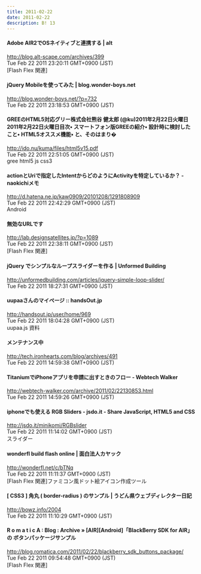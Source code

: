 ```yaml
---
title: 2011-02-22
date: 2011-02-22
description: B! 13
---
```


#### Adobe AIR2でOSネイティブと連携する | alt
http://blog.alt-scape.com/archives/399<br>
Tue Feb 22 2011 23:20:11 GMT+0900 (JST)<br>
[Flash Flex 関連]


#### jQuery Mobileを使ってみた | blog.wonder-boys.net
http://blog.wonder-boys.net/?p=732<br>
Tue Feb 22 2011 23:18:53 GMT+0900 (JST)<br>


#### GREEのHTML5対応グリー株式会社熊谷 健太郎 (@ku)2011年2月22日火曜日2011年2月22日火曜日目次• スマートフォン版GREEの紹介• 設計時に検討したこと• HTML5オススメ機能• と、そのはまり�
http://ido.nu/kuma/files/html5v15.pdf<br>
Tue Feb 22 2011 22:51:05 GMT+0900 (JST)<br>
gree html5 js css3


#### actionとUriで指定したIntentからどのようにActivityを特定しているか？ - naokichiメモ
http://d.hatena.ne.jp/kaw0909/20101208/1291808909<br>
Tue Feb 22 2011 22:42:29 GMT+0900 (JST)<br>
Android


#### 無効なURLです
http://lab.designsatellites.jp/?p=1089<br>
Tue Feb 22 2011 22:38:11 GMT+0900 (JST)<br>
[Flash Flex 関連]


####   jQuery でシンプルなループスライダーを作る | Unformed Building
http://unformedbuilding.com/articles/jquery-simple-loop-slider/<br>
Tue Feb 22 2011 18:27:31 GMT+0900 (JST)<br>


#### uupaaさんのマイページ :: handsOut.jp
http://handsout.jp/user/home/969<br>
Tue Feb 22 2011 18:04:28 GMT+0900 (JST)<br>
uupaa.js 資料


#### メンテナンス中
http://tech.ironhearts.com/blog/archives/491<br>
Tue Feb 22 2011 14:59:38 GMT+0900 (JST)<br>


#### TitaniumでiPhoneアプリを申請に出すときのフロー - Webtech Walker
http://webtech-walker.com/archive/2011/02/22130853.html<br>
Tue Feb 22 2011 14:59:26 GMT+0900 (JST)<br>


#### iphoneでも使える RGB Sliders - jsdo.it - Share JavaScript, HTML5 and CSS
http://jsdo.it/minikomi/RGBslider<br>
Tue Feb 22 2011 11:14:02 GMT+0900 (JST)<br>
スライダー


#### wonderfl build flash online | 面白法人カヤック
http://wonderfl.net/c/bTNq<br>
Tue Feb 22 2011 11:11:37 GMT+0900 (JST)<br>
[Flash Flex 関連]ファミコン風ドット絵アイコン作成ツール


#### [ CSS3 ] 角丸 ( border-radius ) のサンプル | うどん県ウェブディレクター日記
http://bowz.info/2004<br>
Tue Feb 22 2011 11:10:29 GMT+0900 (JST)<br>


#### R o m a t i c A : Blog : Archive » [AIR][Android]「BlackBerry SDK for AIR」の ボタンパッケージサンプル
http://blog.romatica.com/2011/02/22/blackberry_sdk_buttons_package/<br>
Tue Feb 22 2011 09:54:48 GMT+0900 (JST)<br>
[Flash Flex 関連]


